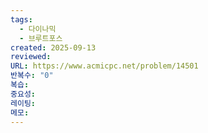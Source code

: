 ```yaml
---
tags:
  - 다이나믹
  - 브루트포스
created: 2025-09-13
reviewed:
URL: https://www.acmicpc.net/problem/14501
반복수: "0"
복습:
중요성:
레이팅:
메모:
---
```

